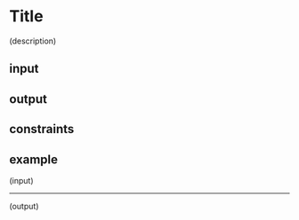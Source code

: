 # Title
(description)

## input


## output

## constraints

## example

(input)
____________
(output)

